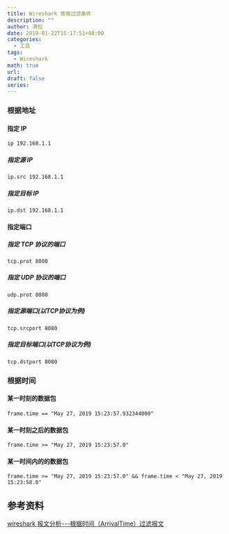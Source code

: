 ```yaml
---
title: Wireshark 常用过滤条件
description: ""
author: 清松
date: 2019-01-22T15:17:51+08:00
categories:
  - 工具
tags:
  - Wireshark
math: true
url: 
draft: false
series:
---
```

### 根据地址
#### 指定 IP
```
ip 192.168.1.1
```
##### 指定源 IP
```
ip.src 192.168.1.1
```
##### 指定目标 IP
```
ip.dst 192.168.1.1
```
#### 指定端口
##### 指定 TCP 协议的端口
```
tcp.prot 8080
```
##### 指定 UDP 协议的端口
```
udp.prot 8080
```
##### 指定源端口(以TCP协议为例)
```
tcp.srcport 8080
```
##### 指定目标端口(以TCP协议为例)
```
tcp.dstport 8080
```
### 根据时间

#### 某一时刻的数据包
```
frame.time == "May 27, 2019 15:23:57.932344000"
```
#### 某一时刻之后的数据包
```
frame.time >= "May 27, 2019 15:23:57.0"
```
#### 某一时间内的的数据包
```
frame.time >= "May 27, 2019 15:23:57.0" && frame.time < "May 27, 2019 15:23:58.0"
```
## 参考资料

[wireshark 报文分析---根据时间（ArrivalTime）过滤报文](https://blog.csdn.net/ll845876425/article/details/102536822/)  

